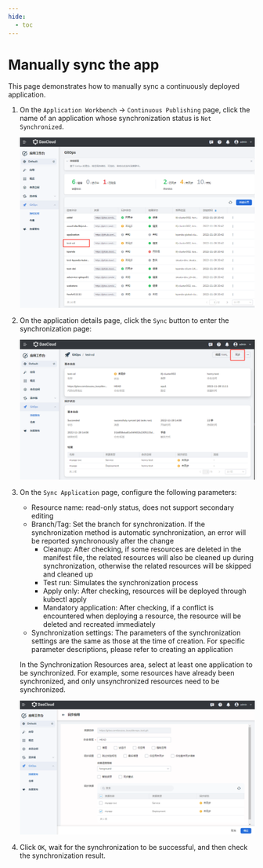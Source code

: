 ```yaml
---
hide:
  - toc
---
```


# Manually sync the app

This page demonstrates how to manually sync a continuously deployed application.

1. On the `Application Workbench` -> `Continuous Publishing` page, click the name of an application whose synchronization status is `Not Synchronized`.

    ![Not synced](../../images/sync01.png)

1. On the application details page, click the `Sync` button to enter the synchronization page:

    ![Sync](../../images/sync02.png)

1. On the `Sync Application` page, configure the following parameters:

    - Resource name: read-only status, does not support secondary editing
    - Branch/Tag: Set the branch for synchronization. If the synchronization method is automatic synchronization, an error will be reported synchronously after the change
        - Cleanup: After checking, if some resources are deleted in the manifest file, the related resources will also be cleaned up during synchronization, otherwise the related resources will be skipped and cleaned up
        - Test run: Simulates the synchronization process
        - Apply only: After checking, resources will be deployed through kubectl apply
        - Mandatory application: After checking, if a conflict is encountered when deploying a resource, the resource will be deleted and recreated immediately
    - Synchronization settings: The parameters of the synchronization settings are the same as those at the time of creation. For specific parameter descriptions, please refer to creating an application

    In the Synchronization Resources area, select at least one application to be synchronized. For example, some resources have already been synchronized, and only unsynchronized resources need to be synchronized.

    ![Sync](../../images/sync03.png)

1. Click `OK`, wait for the synchronization to be successful, and then check the synchronization result.